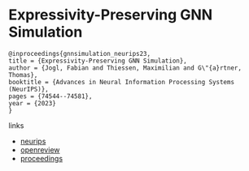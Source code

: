 # Expressivity-Preserving GNN Simulation

```
@inproceedings{gnnsimulation_neurips23,
title = {Expressivity-Preserving GNN Simulation},
author = {Jogl, Fabian and Thiessen, Maximilian and G\"{a}rtner, Thomas},
booktitle = {Advances in Neural Information Processing Systems (NeurIPS)},
pages = {74544--74581},
year = {2023}
}
```

links
- [neurips](https://nips.cc/Conferences/2023/Schedule?showEvent=69926)
- [openreview](https://openreview.net/forum?id=ytTfonl9Wd)
- [proceedings](https://papers.nips.cc//paper_files/paper/2023/hash/ebf95a6f3c575322da15d4fd0fc2b3c8-Abstract-Conference.html)
